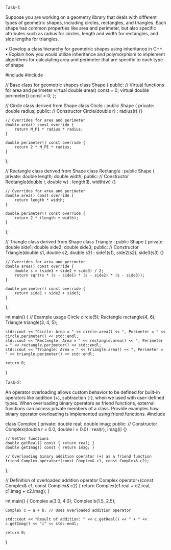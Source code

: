 Task-1:

Suppose you are working on a geometry library that deals with different types of geometric shapes, including circles, rectangles, and triangles. 
Each shape has common properties like area and perimeter, but also specific attributes such as radius for circles, length and width for rectangles, and side lengths for triangles.

•	Develop a class hierarchy for geometric shapes using inheritance in C++.
•	Explain how you would utilize inheritance and polymorphism to implement algorithms for calculating area and perimeter that are specific to each type of shape

#include <iostream>
#include <cmath>

// Base class for geometric shapes
class Shape {
public:
    // Virtual functions for area and perimeter
    virtual double area() const = 0;
    virtual double perimeter() const = 0;
};

// Circle class derived from Shape
class Circle : public Shape {
private:
    double radius;
public:
    // Constructor
    Circle(double r) : radius(r) {}
    
    // Overrides for area and perimeter
    double area() const override {
        return M_PI * radius * radius;
    }
    
    double perimeter() const override {
        return 2 * M_PI * radius;
    }
};

// Rectangle class derived from Shape
class Rectangle : public Shape {
private:
    double length;
    double width;
public:
    // Constructor
    Rectangle(double l, double w) : length(l), width(w) {}
    
    // Overrides for area and perimeter
    double area() const override {
        return length * width;
    }
    
    double perimeter() const override {
        return 2 * (length + width);
    }
};

// Triangle class derived from Shape
class Triangle : public Shape {
private:
    double side1;
    double side2;
    double side3;
public:
    // Constructor
    Triangle(double s1, double s2, double s3) : side1(s1), side2(s2), side3(s3) {}
    
    // Overrides for area and perimeter
    double area() const override {
        double s = (side1 + side2 + side3) / 2;
        return sqrt(s * (s - side1) * (s - side2) * (s - side3));
    }
    
    double perimeter() const override {
        return side1 + side2 + side3;
    }
};

int main() {
    // Example usage
    Circle circle(5);
    Rectangle rectangle(4, 6);
    Triangle triangle(3, 4, 5);
    
    std::cout << "Circle: Area = " << circle.area() << ", Perimeter = " << circle.perimeter() << std::endl;
    std::cout << "Rectangle: Area = " << rectangle.area() << ", Perimeter = " << rectangle.perimeter() << std::endl;
    std::cout << "Triangle: Area = " << triangle.area() << ", Perimeter = " << triangle.perimeter() << std::endl;
    
    return 0;
}

Task-2:

An operator overloading allows custom behavior to be defined for built-in operators like addition (+), subtraction (-), when we used with user-defined types.
When overloading binary operators as friend functions, external functions can access private members of a class.
Provide examples how binary operator overloading is implemented using friend functions. 
#include <iostream>

class Complex {
private:
    double real;
    double imag;
public:
    // Constructor
    Complex(double r = 0.0, double i = 0.0) : real(r), imag(i) {}
    
    // Getter functions
    double getReal() const { return real; }
    double getImag() const { return imag; }
    
    // Overloading binary addition operator (+) as a friend function
    friend Complex operator+(const Complex& c1, const Complex& c2);
};

// Definition of overloaded addition operator
Complex operator+(const Complex& c1, const Complex& c2) {
    return Complex(c1.real + c2.real, c1.imag + c2.imag);
}

int main() {
    Complex a(3.0, 4.0);
    Complex b(1.5, 2.5);
    
    Complex c = a + b; // Uses overloaded addition operator
    
    std::cout << "Result of addition: " << c.getReal() << " + " << c.getImag() << "i" << std::endl;

    return 0;
}


